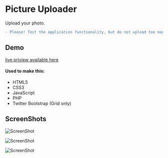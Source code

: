 # Picture Uploader
Upload your photo.
```diff
- Please! Test the application functionality, but do not upload too many images in live preview. Thank you.
```
## Demo
<a href="https://borecki.github.io/drawer/">live priview available here</a>

#### Used to make this:
* HTML5
* CSS3
* JavaScript
* PHP
* Twitter Bootstrap (Grid only)


## ScreenShots
![ScreenShot](http://i.imgur.com/pX0cE9M.png)

![ScreenShot](http://i.imgur.com/uaYAwEb.png)

![ScreenShot](http://i.imgur.com/hUq0jmF.png)
